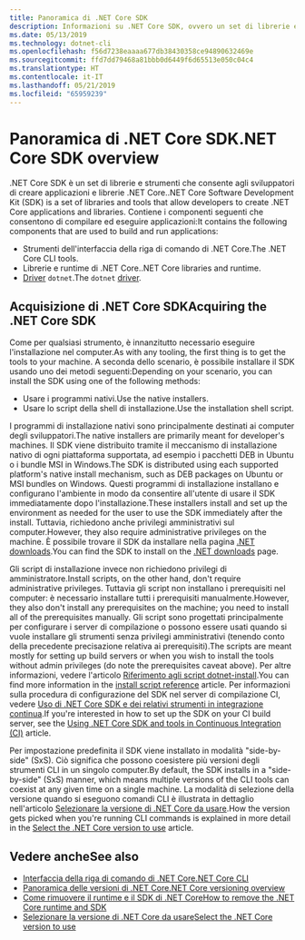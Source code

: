 ```yaml
---
title: Panoramica di .NET Core SDK
description: Informazioni su .NET Core SDK, ovvero un set di librerie e strumenti usati per creare progetti .NET Core.
ms.date: 05/13/2019
ms.technology: dotnet-cli
ms.openlocfilehash: f56d7238eaaaa677db38430358ce94890632469e
ms.sourcegitcommit: ffd7dd79468a81bbb0d6449f6d65513e050c04c4
ms.translationtype: HT
ms.contentlocale: it-IT
ms.lasthandoff: 05/21/2019
ms.locfileid: "65959239"
---
```

# <a name="net-core-sdk-overview"></a><span data-ttu-id="221b7-103">Panoramica di .NET Core SDK</span><span class="sxs-lookup"><span data-stu-id="221b7-103">.NET Core SDK overview</span></span>

<span data-ttu-id="221b7-104">.NET Core SDK è un set di librerie e strumenti che consente agli sviluppatori di creare applicazioni e librerie .NET Core.</span><span class="sxs-lookup"><span data-stu-id="221b7-104">.NET Core Software Development Kit (SDK) is a set of libraries and tools that allow developers to create .NET Core applications and libraries.</span></span> <span data-ttu-id="221b7-105">Contiene i componenti seguenti che consentono di compilare ed eseguire applicazioni:</span><span class="sxs-lookup"><span data-stu-id="221b7-105">It contains the following components that are used to build and run applications:</span></span>

- <span data-ttu-id="221b7-106">Strumenti dell'interfaccia della riga di comando di .NET Core.</span><span class="sxs-lookup"><span data-stu-id="221b7-106">The .NET Core CLI tools.</span></span>
- <span data-ttu-id="221b7-107">Librerie e runtime di .NET Core.</span><span class="sxs-lookup"><span data-stu-id="221b7-107">.NET Core libraries and runtime.</span></span>
- <span data-ttu-id="221b7-108">[Driver](/tools/index.md#driver) `dotnet`.</span><span class="sxs-lookup"><span data-stu-id="221b7-108">The `dotnet` [driver](/tools/index.md#driver).</span></span>

## <a name="acquiring-the-net-core-sdk"></a><span data-ttu-id="221b7-109">Acquisizione di .NET Core SDK</span><span class="sxs-lookup"><span data-stu-id="221b7-109">Acquiring the .NET Core SDK</span></span>

<span data-ttu-id="221b7-110">Come per qualsiasi strumento, è innanzitutto necessario eseguire l'installazione nel computer.</span><span class="sxs-lookup"><span data-stu-id="221b7-110">As with any tooling, the first thing is to get the tools to your machine.</span></span> <span data-ttu-id="221b7-111">A seconda dello scenario, è possibile installare il SDK usando uno dei metodi seguenti:</span><span class="sxs-lookup"><span data-stu-id="221b7-111">Depending on your scenario, you can install the SDK using one of the following methods:</span></span>

- <span data-ttu-id="221b7-112">Usare i programmi nativi.</span><span class="sxs-lookup"><span data-stu-id="221b7-112">Use the native installers.</span></span>
- <span data-ttu-id="221b7-113">Usare lo script della shell di installazione.</span><span class="sxs-lookup"><span data-stu-id="221b7-113">Use the installation shell script.</span></span>

<span data-ttu-id="221b7-114">I programmi di installazione nativi sono principalmente destinati ai computer degli sviluppatori.</span><span class="sxs-lookup"><span data-stu-id="221b7-114">The native installers are primarily meant for developer's machines.</span></span> <span data-ttu-id="221b7-115">Il SDK viene distribuito tramite il meccanismo di installazione nativo di ogni piattaforma supportata, ad esempio i pacchetti DEB in Ubuntu o i bundle MSI in Windows.</span><span class="sxs-lookup"><span data-stu-id="221b7-115">The SDK is distributed using each supported platform's native install mechanism, such as DEB packages on Ubuntu or MSI bundles on Windows.</span></span> <span data-ttu-id="221b7-116">Questi programmi di installazione installano e configurano l'ambiente in modo da consentire all'utente di usare il SDK immediatamente dopo l'installazione.</span><span class="sxs-lookup"><span data-stu-id="221b7-116">These installers install and set up the environment as needed for the user to use the SDK immediately after the install.</span></span> <span data-ttu-id="221b7-117">Tuttavia, richiedono anche privilegi amministrativi sul computer.</span><span class="sxs-lookup"><span data-stu-id="221b7-117">However, they also require administrative privileges on the machine.</span></span> <span data-ttu-id="221b7-118">È possibile trovare il SDK da installare nella pagina [.NET downloads](https://dotnet.microsoft.com/download).</span><span class="sxs-lookup"><span data-stu-id="221b7-118">You can find the SDK to install on the [.NET downloads](https://dotnet.microsoft.com/download) page.</span></span>

<span data-ttu-id="221b7-119">Gli script di installazione invece non richiedono privilegi di amministratore.</span><span class="sxs-lookup"><span data-stu-id="221b7-119">Install scripts, on the other hand, don't require administrative privileges.</span></span> <span data-ttu-id="221b7-120">Tuttavia gli script non installano i prerequisiti nel computer: è necessario installare tutti i prerequisiti manualmente.</span><span class="sxs-lookup"><span data-stu-id="221b7-120">However, they also don't install any prerequisites on the machine; you need to install all of the prerequisites manually.</span></span> <span data-ttu-id="221b7-121">Gli script sono progettati principalmente per configurare i server di compilazione o possono essere usati quando si vuole installare gli strumenti senza privilegi amministrativi (tenendo conto della precedente precisazione relativa ai prerequisiti).</span><span class="sxs-lookup"><span data-stu-id="221b7-121">The scripts are meant mostly for setting up build servers or when you wish to install the tools without admin privileges (do note the prerequisites caveat above).</span></span> <span data-ttu-id="221b7-122">Per altre informazioni, vedere l'articolo [Riferimento agli script dotnet-install](tools/dotnet-install-script.md).</span><span class="sxs-lookup"><span data-stu-id="221b7-122">You can find more information in the [install script reference](tools/dotnet-install-script.md) article.</span></span> <span data-ttu-id="221b7-123">Per informazioni sulla procedura di configurazione del SDK nel server di compilazione CI, vedere [Uso di .NET Core SDK e dei relativi strumenti in integrazione continua](tools/using-ci-with-cli.md).</span><span class="sxs-lookup"><span data-stu-id="221b7-123">If you're interested in how to set up the SDK on your CI build server, see the [Using .NET Core SDK and tools in Continuous Integration (CI)](tools/using-ci-with-cli.md) article.</span></span>

<span data-ttu-id="221b7-124">Per impostazione predefinita il SDK viene installato in modalità "side-by-side" (SxS). Ciò significa che possono coesistere più versioni degli strumenti CLI in un singolo computer.</span><span class="sxs-lookup"><span data-stu-id="221b7-124">By default, the SDK installs in a "side-by-side" (SxS) manner, which means multiple versions of the CLI tools can coexist at any given time on a single machine.</span></span> <span data-ttu-id="221b7-125">La modalità di selezione della versione quando si eseguono comandi CLI è illustrata in dettaglio nell'articolo [Selezionare la versione di .NET Core da usare](/versions/selection.md).</span><span class="sxs-lookup"><span data-stu-id="221b7-125">How the version gets picked when you're running CLI commands is explained in more detail in the [Select the .NET Core version to use](/versions/selection.md) article.</span></span>

## <a name="see-also"></a><span data-ttu-id="221b7-126">Vedere anche</span><span class="sxs-lookup"><span data-stu-id="221b7-126">See also</span></span>

- [<span data-ttu-id="221b7-127">Interfaccia della riga di comando di .NET Core</span><span class="sxs-lookup"><span data-stu-id="221b7-127">.NET Core CLI</span></span>](tools/index.md)
- [<span data-ttu-id="221b7-128">Panoramica delle versioni di .NET Core</span><span class="sxs-lookup"><span data-stu-id="221b7-128">.NET Core versioning overview</span></span>](/versions/index.md)
- [<span data-ttu-id="221b7-129">Come rimuovere il runtime e il SDK di .NET Core</span><span class="sxs-lookup"><span data-stu-id="221b7-129">How to remove the .NET Core runtime and SDK</span></span>](versions/remove-runtime-sdk-versions.md)
- [<span data-ttu-id="221b7-130">Selezionare la versione di .NET Core da usare</span><span class="sxs-lookup"><span data-stu-id="221b7-130">Select the .NET Core version to use</span></span>](/versions/selection.md)
